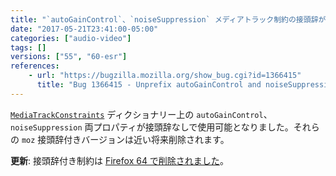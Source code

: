 ```yaml
---
title: "`autoGainControl`、`noiseSuppression` メディアトラック制約の接頭辞が外れました"
date: "2017-05-21T23:41:00-05:00"
categories: ["audio-video"]
tags: []
versions: ["55", "60-esr"]
references:
    - url: "https://bugzilla.mozilla.org/show_bug.cgi?id=1366415"
      title: "Bug 1366415 - Unprefix autoGainControl and noiseSuppression constraints"
---
```

[`MediaTrackConstraints`](https://developer.mozilla.org/docs/Web/API/MediaTrackConstraints) ディクショナリー上の `autoGainControl`、`noiseSuppression` 両プロパティが接頭辞なしで使用可能となりました。それらの `moz` 接頭辞付きバージョンは近い将来削除されます。

**更新**: 接頭辞付き制約は [Firefox 64 で削除されました](https://www.fxsitecompat.dev/ja/docs/2018/prefixed-autogaincontrol-and-noisesuppression-media-track-constraints-have-been-removed/)。
